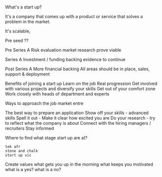 What's a start up?

It's a company that comes up with a product or service that solves a problem in the market.

It's scalable,


Pre seed
    ??

Pre Series A
    Risk evaluation
    market research
    prove viable
    
Series A
    Investment / funding
    backing evidence to continue

Post Series A
    More financial backing
    All areas should be in place, sales, support & deployment


Benefits of joining a start up
    Learn on the job
    Real progression
    Get involved with various projects and diversify your skills
    Get out of your comfort zone
    Work closely with heads of department and experts

Ways to approach the job market
    entre

The best way to prepare an application
    Show off your skills - advanced skills
    Spell it out - Make it clear how excited you are
    Do your research - try to reflect what the company is about
    Connect with the hiring managers / recruiters
    Stay informed

Where to find what stage start up are at?
    
    tek afr
    stone and chalk
    start up vic

Create values
    what gets you up in the morning
    what keeps you motivated
    what is a yes?
    what is a no?